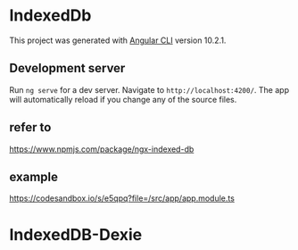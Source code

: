 # IndexedDb

This project was generated with [Angular CLI](https://github.com/angular/angular-cli) version 10.2.1.

## Development server

Run `ng serve` for a dev server. Navigate to `http://localhost:4200/`. The app will automatically reload if you change any of the source files.

## refer to
https://www.npmjs.com/package/ngx-indexed-db

## example
https://codesandbox.io/s/e5qpq?file=/src/app/app.module.ts

# IndexedDB-Dexie
